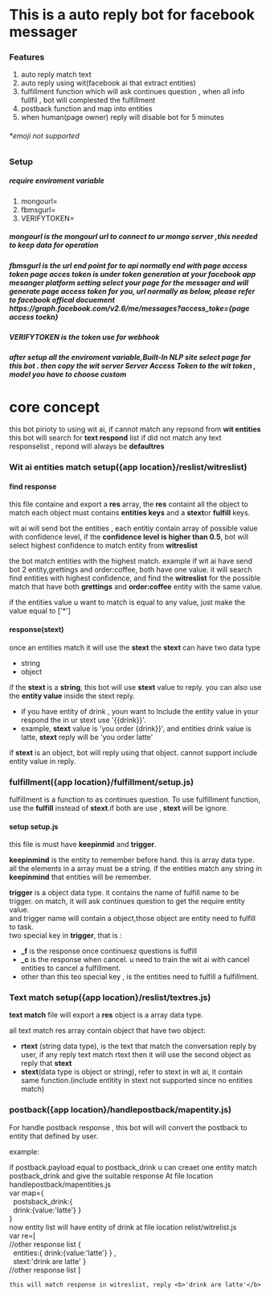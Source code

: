 <h1>
This is a auto reply bot for facebook messager
</h1>

<h3>
Features
</h3>
  <ol>
     <li>auto reply match text</li>
     <li>auto reply using wit(facebook ai that extract entities)</li>
     <li>
     fulfillment function which will ask continues question , when all info fullfil , bot will complested the fulfillment
     </li>
     <li>
       postback function and map into entities
     </li>
     <li>when human(page owner) reply will disable bot for 5 minutes</li>
 </ol>
<h6>
  *emoji not supported
</h6>
<h3>
  Setup
</h3>
<h5>
require enviroment variable
</h5>

<ol>
<li>mongourl=</li>
<li>fbmsgurl=</li>
<li>VERIFYTOKEN=</li>
</ol>

<h5>
  mongourl is the mongourl url to connect to ur mongo server
  ,this needed to keep data for operation

</h5>

<h5>
  fbmsgurl is the url end point for 
  to api 
  normally end with page access token  
  page acces token is under token generation at your facebook app mesanger platform setting
  select your page for the messager and will generate page access token
  for you, url normally as below, please refer to facebook offical docuement
   https://graph.facebook.com/v2.6/me/messages?access_toke={page access toekn}
</h5>
<h5>
  VERIFYTOKEN is the token use for webhook
</h5>

<h5>
    after setup all the enviroment variable,<b>Built-In NLP</b> site select page for this bot .
    then copy the wit server <b>Server Access Token</b> to the wit token , model you have to choose <b>custom</b>
</h5>

<h1>
  core concept
</h1>
<p>
this bot pirioty to using wit ai, if cannot match any repsond from <b>wit entities</b> 
  this bot will search for <b>text respond</b> list 
  if did not match any text responselist , repond will always be <b>defaultres</b>
</p>

<h3>
 Wit ai  entities match setup({app location}/reslist/witreslist)
</h3>
<h4>find response</h4>
  <p>
     this file containe  and export a <b>res</b> array,
     the <b>res</b> containt all the object to match
     each object must contains <b>entities keys</b>
     and a <b>stext</b>or <b>fulfill</b> keys.
     
  </p>
  <p>
   wit ai will send bot the entities , each entitiy contain array of possible value with confidence      level,
   if the <b>confidence level is higher than 0.5</b>,
   bot will select highest confidence to match entity from 
   <b>witreslist</b>
  </p>
  <p>
    the bot match entities with the highest match.
    example if wit ai have send bot 2 entity,grettings and order:coffee, both have one value.
    it will search find entities with highest confidence,
    and find the <b>witreslist</b> for the possible match
    that have both <b>grettings</b> and <b>order:coffee</b> entity with the same value.
  </p>
  <p>
    if the entities value u want to match is equal to any value,
    just make the value equal to ['*']
  </p>
  
 
  <h4>
     response(stext)
  </h4>
  <p>
  once an entities match it will use the <b>stext</b>
  the <b>stext</b> can have two data type
  <ul>
  <li>string</li>
  <li>object</li>
  </ul>
  </p> 
  <p>
   if the <b>stext </b> is a <b>string</b>,
   this bot will use <b>stext</b> value to reply.
   you can also use the <b>entity value</b> 
   inside the stext reply. 
   <ul>
     <li>
        if you have entity of drink , youn want to lnclude the entity value in your respond
        the in ur stext use '{{drink}}'.
      </li>
      <li>
        example, <b>stext</b> value is 'you order {drink}}',
        and entities drink value is latte, <b>stext</b> reply will be
        'you order latte'
      </li>
   </ul>
  </p>
  <p>
    if <b>stext</b> is an object, 
    bot will reply using that object.
    cannot support include entity value in reply.
  </p>

  <h3>
  fulfillment({app location}/fulfillment/setup.js)
  </h3>
  <p>
    fulfillment is a function to as continues question.
    To use fulfillment function, use the <b>fulfill</b> instead of
    <b>stext</b>.if both are use ,<b> stext </b>will be ignore.
  </p>

  <h4>setup setup.js</h4>
  <p>
    this file is must have <b>keepinmid</b> and <b>trigger</b>.
  </p>
  <p>
    <b>keepinmind</b> is the entity to remember before hand.
    this is array data type.<br/>
    all the elements in a array must be a string.
    if the entities match any string in <b>keepinmind</b>
    that entities will be remember.
  </p>
  <p>
    <b>trigger</b> is a object data type.
    it contains the name of fulfill name to be trigger.
    on match, it will ask continues question to get the require entity value.
    <br/>
    and trigger name will contain a object,those object are entity need to fulfill to task.
    <br/>
    two special key in <b>trigger</b>,
    that is :
    <ul>
      <li>
        <b>_f</b> is the response once continuesz questions is fulfill
      </li>
      <li>
        <b>_c</b> is the response when cancel. u need to train the wit ai with cancel entities 
        to cancel a fulfillment.
      </li>
    <li>
    other than this teo special key , is the entities need to fulfill a fulfillment.
    </li>
    </ul>
 </p>
 
 
 <h3>
 Text match setup({app location}/reslist/textres.js)
 </h3>
 
 <p>
   <b>text match</b> file will export a <b>res</b> object is a array      data type.
 </p>
 <p>
   all text match res array contain object that have two object:
   <ul>
     <li>
     <b>rtext</b> (string data type), is the text that match the            conversation reply by user, 
     if any reply text match rtext then it will use the second 
     object as reply that <b>stext</b>
     </li>
     <li>
     <b>stext</b>(data type is object or string), 
     refer to stext in wit ai, it contain same function.(include      
     entitity in stext not supported since no entities match)
     </li>
   </ul>
 </p>
 
 
 
 <h3>
   postback({app location}/handlepostback/mapentity.js)
 </h3>
 <p>
    For handle postback response , this bot will will convert the postback to entity that defined by user.    
 </p>
 <p>
   example:
 </p>
 <p>
   if postback.payload equal to postback_drink
   u can creaet one entity match postback_drink and give the suitable response
   At file location handlepostback/mapentities.js<br/>
   var map={<br/>
     &nbsp  postsback_drink:{<br/>
      &nbsp     drink:{value:'latte'}
       }<br/>
   }<br/>
    now entity list will have entity of drink 
    at file location relist/witrelist.js<br/>
    var re=[<br/>
    //other response list
      {<br/>
     &nbsp   entities:{
            drink:{value:'latte'}
        }
        ,<br/>
       &nbsp stext:'drink are latte'
      }<br/>
    //other response list
    ]<br/>
    
    this will match response in witreslist, reply <b>'drink are latte'</b>
 </p>